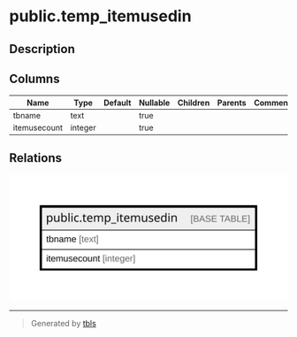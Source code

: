 # public.temp_itemusedin

## Description

## Columns

| Name | Type | Default | Nullable | Children | Parents | Comment |
| ---- | ---- | ------- | -------- | -------- | ------- | ------- |
| tbname | text |  | true |  |  |  |
| itemusecount | integer |  | true |  |  |  |

## Relations

![er](public.temp_itemusedin.svg)

---

> Generated by [tbls](https://github.com/k1LoW/tbls)
